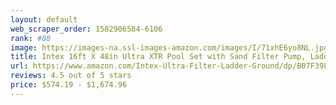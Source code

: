 ```yaml
---
layout: default 
﻿web_scraper_order: 1582906584-6106
rank: #88
image: https://images-na.ssl-images-amazon.com/images/I/71xhE6yo8NL.jpg
title: Intex 16ft X 48in Ultra XTR Pool Set with Sand Filter Pump, Ladder, Ground Cloth & Pool Cover
url: https://www.amazon.com/Intex-Ultra-Filter-Ladder-Ground/dp/B07F39F71J/ref=zg_mw_lawn-garden_88?_encoding=UTF8&psc=1&refRID=N2N6WQVV95K578DRNN9Q
reviews: 4.5 out of 5 stars
price: $574.19 - $1,674.96
---
```

